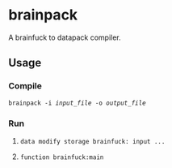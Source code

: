# brainpack

A brainfuck to datapack compiler.

## Usage

### Compile

<pre><code>brainpack -i <i>input_file</i> -o <i>output_file</i></code></pre>

### Run

1. ```mcfunction
   data modify storage brainfuck: input ...
   ```
2. ```mcfunction
   function brainfuck:main
   ```
